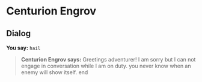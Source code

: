 # Centurion Engrov
## Dialog

**You say:** `hail`



>**Centurion Engrov says:** Greetings adventurer! I am sorry but I can not engage in conversation while I am on duty. you never know when an enemy will show itself.
end
